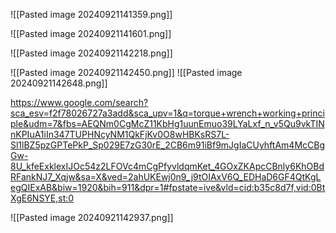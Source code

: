 ![[Pasted image 20240921141359.png]]


![[Pasted image 20240921141601.png]]


![[Pasted image 20240921142218.png]]


![[Pasted image 20240921142450.png]]
![[Pasted image 20240921142648.png]]

https://www.google.com/search?sca_esv=f2f78026727a3add&sca_upv=1&q=torque+wrench+working+principle&udm=7&fbs=AEQNm0CgMcZ11KbHg1uunEmuo39LYaLxf_n_v5Qu9vkTINnKPIuA1iIn347TUPHNcyNM1QkFjKv0O8wHBKsRS7L-Sl1lBZ5pzGPTePkP_Sp029E7zG30rE_2CB6m91iBf9mJgIaCUyhftAm4McCBgGw-8U_kfeExklexIJOc54z2LFOVc4mCgPfyvldqmKet_4GOxZKApcCBnly6KhOBdRFankNJ7_Xqjw&sa=X&ved=2ahUKEwj0n9_j9tOIAxV6Q_EDHaD6GF4QtKgLegQIExAB&biw=1920&bih=911&dpr=1#fpstate=ive&vld=cid:b35c8d7f,vid:0BtXgE6NSYE,st:0

![[Pasted image 20240921142937.png]]


